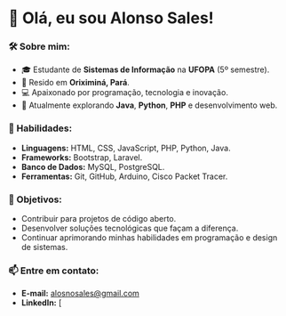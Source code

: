 # 👋 Olá, eu sou Alonso Sales!

### 🛠 Sobre mim:
- 🎓 Estudante de **Sistemas de Informação** na **UFOPA** (5º semestre).
- 📍 Resido em **Oriximiná, Pará**.
- 💻 Apaixonado por programação, tecnologia e inovação.
- 🌱 Atualmente explorando **Java**, **Python**, **PHP** e desenvolvimento web.

### 🚀 Habilidades:
- **Linguagens:** HTML, CSS, JavaScript, PHP, Python, Java.
- **Frameworks:** Bootstrap, Laravel.
- **Banco de Dados:** MySQL, PostgreSQL.
- **Ferramentas:** Git, GitHub, Arduino, Cisco Packet Tracer.

### 🎯 Objetivos:
- Contribuir para projetos de código aberto.
- Desenvolver soluções tecnológicas que façam a diferença.  
- Continuar aprimorando minhas habilidades em programação e design de sistemas.

### 📫 Entre em contato:
- **E-mail:** alosnosales@gmail.com
- **LinkedIn:** [
